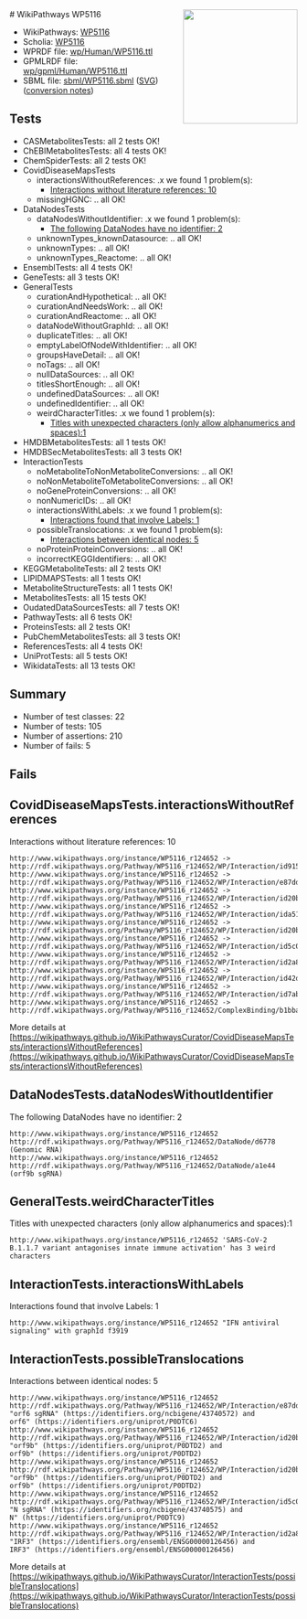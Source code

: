 <img style="float: right; width: 200px" src="../logo.png" />
# WikiPathways WP5116

* WikiPathways: [WP5116](https://identifiers.org/wikipathways:WP5116)
* Scholia: [WP5116](https://scholia.toolforge.org/wikipathways/WP5116)
* WPRDF file: [wp/Human/WP5116.ttl](../wp/Human/WP5116.ttl)
* GPMLRDF file: [wp/gpml/Human/WP5116.ttl](../wp/gpml/Human/WP5116.ttl)
* SBML file: [sbml/WP5116.sbml](../sbml/WP5116.sbml) ([SVG](../sbml/WP5116.svg)) ([conversion notes](../sbml/WP5116.txt))

## Tests
* CASMetabolitesTests: all 2 tests OK!
* ChEBIMetabolitesTests: all 4 tests OK!
* ChemSpiderTests: all 2 tests OK!
* CovidDiseaseMapsTests
    * interactionsWithoutReferences: .x we found 1 problem(s):
        * [Interactions without literature references: 10](#9701cce1)
    * missingHGNC: .. all OK!
* DataNodesTests
    * dataNodesWithoutIdentifier: .x we found 1 problem(s):
        * [The following DataNodes have no identifier: 2](#d2d32fa1)
    * unknownTypes_knownDatasource: .. all OK!
    * unknownTypes: .. all OK!
    * unknownTypes_Reactome: .. all OK!
* EnsemblTests: all 4 tests OK!
* GeneTests: all 3 tests OK!
* GeneralTests
    * curationAndHypothetical: .. all OK!
    * curationAndNeedsWork: .. all OK!
    * curationAndReactome: .. all OK!
    * dataNodeWithoutGraphId: .. all OK!
    * duplicateTitles: .. all OK!
    * emptyLabelOfNodeWithIdentifier: .. all OK!
    * groupsHaveDetail: .. all OK!
    * noTags: .. all OK!
    * nullDataSources: .. all OK!
    * titlesShortEnough: .. all OK!
    * undefinedDataSources: .. all OK!
    * undefinedIdentifier: .. all OK!
    * weirdCharacterTitles: .x we found 1 problem(s):
        * [Titles with unexpected characters (only allow alphanumerics and spaces):1](#fda87b3f)
* HMDBMetabolitesTests: all 1 tests OK!
* HMDBSecMetabolitesTests: all 3 tests OK!
* InteractionTests
    * noMetaboliteToNonMetaboliteConversions: .. all OK!
    * noNonMetaboliteToMetaboliteConversions: .. all OK!
    * noGeneProteinConversions: .. all OK!
    * nonNumericIDs: .. all OK!
    * interactionsWithLabels: .x we found 1 problem(s):
        * [Interactions found that involve Labels: 1](#630d2678)
    * possibleTranslocations: .x we found 1 problem(s):
        * [Interactions between identical nodes: 5](#1c11820a)
    * noProteinProteinConversions: .. all OK!
    * incorrectKEGGIdentifiers: .. all OK!
* KEGGMetaboliteTests: all 2 tests OK!
* LIPIDMAPSTests: all 1 tests OK!
* MetaboliteStructureTests: all 1 tests OK!
* MetabolitesTests: all 15 tests OK!
* OudatedDataSourcesTests: all 7 tests OK!
* PathwayTests: all 6 tests OK!
* ProteinsTests: all 2 tests OK!
* PubChemMetabolitesTests: all 3 tests OK!
* ReferencesTests: all 4 tests OK!
* UniProtTests: all 5 tests OK!
* WikidataTests: all 13 tests OK!


## Summary

* Number of test classes: 22
* Number of tests: 105
* Number of assertions: 210
* Number of fails: 5

## Fails

<a name="9701cce1" />

## CovidDiseaseMapsTests.interactionsWithoutReferences

Interactions without literature references: 10
```
http://www.wikipathways.org/instance/WP5116_r124652 -> http://rdf.wikipathways.org/Pathway/WP5116_r124652/WP/Interaction/id9156df0e
http://www.wikipathways.org/instance/WP5116_r124652 -> http://rdf.wikipathways.org/Pathway/WP5116_r124652/WP/Interaction/e87dd
http://www.wikipathways.org/instance/WP5116_r124652 -> http://rdf.wikipathways.org/Pathway/WP5116_r124652/WP/Interaction/id20b96f19_1
http://www.wikipathways.org/instance/WP5116_r124652 -> http://rdf.wikipathways.org/Pathway/WP5116_r124652/WP/Interaction/ida51c01e
http://www.wikipathways.org/instance/WP5116_r124652 -> http://rdf.wikipathways.org/Pathway/WP5116_r124652/WP/Interaction/id20b96f19_2
http://www.wikipathways.org/instance/WP5116_r124652 -> http://rdf.wikipathways.org/Pathway/WP5116_r124652/WP/Interaction/id5c0e1897
http://www.wikipathways.org/instance/WP5116_r124652 -> http://rdf.wikipathways.org/Pathway/WP5116_r124652/WP/Interaction/id2a86bd25
http://www.wikipathways.org/instance/WP5116_r124652 -> http://rdf.wikipathways.org/Pathway/WP5116_r124652/WP/Interaction/id42df1d08
http://www.wikipathways.org/instance/WP5116_r124652 -> http://rdf.wikipathways.org/Pathway/WP5116_r124652/WP/Interaction/id7ab814f6
http://www.wikipathways.org/instance/WP5116_r124652 -> http://rdf.wikipathways.org/Pathway/WP5116_r124652/ComplexBinding/b1bba
```

More details at [https://wikipathways.github.io/WikiPathwaysCurator/CovidDiseaseMapsTests/interactionsWithoutReferences](https://wikipathways.github.io/WikiPathwaysCurator/CovidDiseaseMapsTests/interactionsWithoutReferences)

<a name="d2d32fa1" />

## DataNodesTests.dataNodesWithoutIdentifier

The following DataNodes have no identifier: 2
```
http://www.wikipathways.org/instance/WP5116_r124652 http://rdf.wikipathways.org/Pathway/WP5116_r124652/DataNode/d6778 (Genomic RNA)
http://www.wikipathways.org/instance/WP5116_r124652 http://rdf.wikipathways.org/Pathway/WP5116_r124652/DataNode/a1e44 (orf9b sgRNA)
```

<a name="fda87b3f" />

## GeneralTests.weirdCharacterTitles

Titles with unexpected characters (only allow alphanumerics and spaces):1
```
http://www.wikipathways.org/instance/WP5116_r124652 'SARS-CoV-2 B.1.1.7 variant antagonises innate immune activation' has 3 weird characters
```

<a name="630d2678" />

## InteractionTests.interactionsWithLabels

Interactions found that involve Labels: 1
```
http://www.wikipathways.org/instance/WP5116_r124652 "IFN antiviral
signaling" with graphId f3919
```

<a name="1c11820a" />

## InteractionTests.possibleTranslocations

Interactions between identical nodes: 5
```
http://www.wikipathways.org/instance/WP5116_r124652 http://rdf.wikipathways.org/Pathway/WP5116_r124652/WP/Interaction/e87dd "orf6 sgRNA" (https://identifiers.org/ncbigene/43740572) and 
orf6" (https://identifiers.org/uniprot/P0DTC6)
http://www.wikipathways.org/instance/WP5116_r124652 http://rdf.wikipathways.org/Pathway/WP5116_r124652/WP/Interaction/id20b96f19_1 "orf9b" (https://identifiers.org/uniprot/P0DTD2) and 
orf9b" (https://identifiers.org/uniprot/P0DTD2)
http://www.wikipathways.org/instance/WP5116_r124652 http://rdf.wikipathways.org/Pathway/WP5116_r124652/WP/Interaction/id20b96f19_2 "orf9b" (https://identifiers.org/uniprot/P0DTD2) and 
orf9b" (https://identifiers.org/uniprot/P0DTD2)
http://www.wikipathways.org/instance/WP5116_r124652 http://rdf.wikipathways.org/Pathway/WP5116_r124652/WP/Interaction/id5c0e1897 "N sgRNA" (https://identifiers.org/ncbigene/43740575) and 
N" (https://identifiers.org/uniprot/P0DTC9)
http://www.wikipathways.org/instance/WP5116_r124652 http://rdf.wikipathways.org/Pathway/WP5116_r124652/WP/Interaction/id2a86bd25 "IRF3" (https://identifiers.org/ensembl/ENSG00000126456) and 
IRF3" (https://identifiers.org/ensembl/ENSG00000126456)
```

More details at [https://wikipathways.github.io/WikiPathwaysCurator/InteractionTests/possibleTranslocations](https://wikipathways.github.io/WikiPathwaysCurator/InteractionTests/possibleTranslocations)

